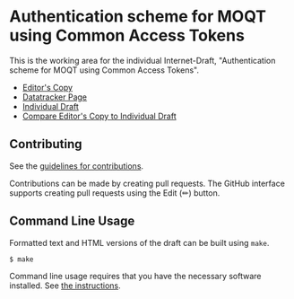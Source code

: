 # Authentication scheme for MOQT using Common Access Tokens

This is the working area for the individual Internet-Draft, "Authentication scheme for MOQT using Common Access Tokens".

* [Editor's Copy](https://wilaw.github.io/CAT-4-MOQT/)
* [Datatracker Page](https://datatracker.ietf.org/doc/draft-law-moq-cat4moqt)
* [Individual Draft](https://datatracker.ietf.org/doc/html/draft-law-moq-cat4moqt)
* [Compare Editor's Copy to Individual Draft](https://wilaw.github.io/CAT-4-MOQT/#go.draft-law-moq-cat4moqt.diff)


## Contributing

See the
[guidelines for contributions](https://github.com/wilaw/CAT-4-MOQT/blob/main/CONTRIBUTING.md).

Contributions can be made by creating pull requests.
The GitHub interface supports creating pull requests using the Edit (✏) button.


## Command Line Usage

Formatted text and HTML versions of the draft can be built using `make`.

```sh
$ make
```

Command line usage requires that you have the necessary software installed.  See
[the instructions](https://github.com/martinthomson/i-d-template/blob/main/doc/SETUP.md).

